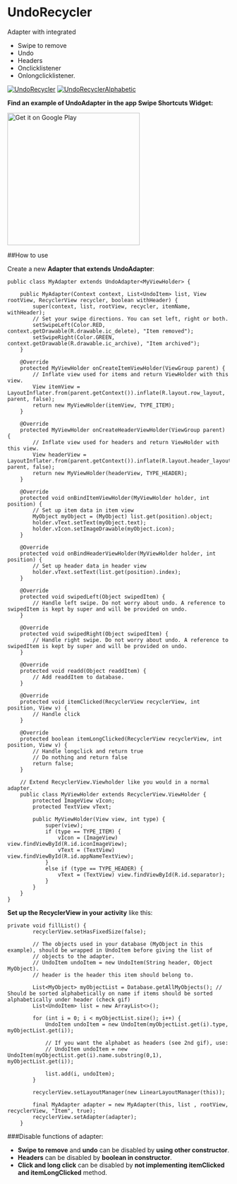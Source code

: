 # UndoRecycler
Adapter with integrated 
- Swipe to remove
- Undo
- Headers
- Onclicklistener
- Onlongclicklistener.


[![UndoRecycler](http://i.imgur.com/R0zn49u.gif)](http://imgur.com/R0zn49u) [![UndoRecyclerAlphabetic](http://i.imgur.com/0hifpra.gif)](http://imgur.com/0hifpra)

**Find an example of UndoAdapter in the app Swipe Shortcuts Widget:**

<a href="https://play.google.com/store/apps/details?id=com.cuttingedge.swipeshortcuts"><img alt="Get it on Google Play" src="https://play.google.com/intl/en_us/badges/images/apps/en-play-badge-border.png" width="300" /></a>

##How to use

Create a new **Adapter that extends UndoAdapter**:

```
public class MyAdapter extends UndoAdapter<MyViewHolder> {

    public MyAdapter(Context context, List<UndoItem> list, View rootView, RecyclerView recycler, boolean withHeader) {
        super(context, list, rootView, recycler, itemName, withHeader);
        // Set your swipe directions. You can set left, right or both.
        setSwipeLeft(Color.RED, context.getDrawable(R.drawable.ic_delete), "Item removed");
        setSwipeRight(Color.GREEN, context.getDrawable(R.drawable.ic_archive), "Item archived");
    }

    @Override
    protected MyViewHolder onCreateItemViewHolder(ViewGroup parent) {
        // Inflate view used for items and return ViewHolder with this view.
        View itemView = LayoutInflater.from(parent.getContext()).inflate(R.layout.row_layout, parent, false);
        return new MyViewHolder(itemView, TYPE_ITEM);
    }

    @Override
    protected MyViewHolder onCreateHeaderViewHolder(ViewGroup parent) {
        // Inflate view used for headers and return ViewHolder with this view.
        View headerView = LayoutInflater.from(parent.getContext()).inflate(R.layout.header_layout, parent, false);
        return new MyViewHolder(headerView, TYPE_HEADER);
    }

    @Override
    protected void onBindItemViewHolder(MyViewHolder holder, int position) {
        // Set up item data in item view
        MyObject myObject = (MyObject) list.get(position).object;
        holder.vText.setText(myObject.text);
        holder.vIcon.setImageDrawable(myObject.icon);
    }

    @Override
    protected void onBindHeaderViewHolder(MyViewHolder holder, int position) {
        // Set up header data in header view
        holder.vText.setText(list.get(position).index);
    }

    @Override
    protected void swipedLeft(Object swipedItem) {
        // Handle left swipe. Do not worry about undo. A reference to swipedItem is kept by super and will be provided on undo.
    }
    
    @Override
    protected void swipedRight(Object swipedItem) {
        // Handle right swipe. Do not worry about undo. A reference to swipedItem is kept by super and will be provided on undo.
    }

    @Override
    protected void readd(Object readdItem) {
        // Add readdItem to database.
    }

    @Override
    protected void itemClicked(RecyclerView recyclerView, int position, View v) {
        // Handle click
    }

    @Override
    protected boolean itemLongClicked(RecyclerView recyclerView, int position, View v) {
        // Handle longclick and return true
        // Do nothing and return false
        return false;
    }

    // Extend RecyclerView.Viewholder like you would in a normal adapter.
    public class MyViewHolder extends RecyclerView.ViewHolder {
        protected ImageView vIcon;
        protected TextView vText;

        public MyViewHolder(View view, int type) {
            super(view);
            if (type == TYPE_ITEM) {
                vIcon = (ImageView) view.findViewById(R.id.iconImageView);
                vText = (TextView) view.findViewById(R.id.appNameTextView);
            }
            else if (type == TYPE_HEADER) {
                vText = (TextView) view.findViewById(R.id.separator);
            }
        }
    }
}
```

**Set up the RecyclerView in your activity** like this:

```
private void fillList() {
        recyclerView.setHasFixedSize(false);

        // The objects used in your database (MyObject in this example), should be wrapped in UndoItem before giving the list of 
        // objects to the adapter.
        // UndoItem undoItem = new UndoItem(String header, Object MyObject).
        // header is the header this item should belong to.
        
        List<MyObject> myObjectList = Database.getAllMyObjects(); // Should be sorted alphabetically on name if items should be sorted alphabetically under header (check gif)
        List<UndoItem> list = new ArrayList<>();
        
        for (int i = 0; i < myObjectList.size(); i++) {
            UndoItem undoItem = new UndoItem(myObjectList.get(i).type, myObjectList.get(i));
            
            // If you want the alphabet as headers (see 2nd gif), use:
            // UndoItem undoItem = new UndoItem(myObjectList.get(i).name.substring(0,1), myObjectList.get(i));
            
            list.add(i, undoItem);
        }

        recyclerView.setLayoutManager(new LinearLayoutManager(this));

        final MyAdapter adapter = new MyAdapter(this, list , rootView, recyclerView, "Item", true);
        recyclerView.setAdapter(adapter);
    } 
```

###Disable functions of adapter:

- **Swipe to remove** and **undo** can be disabled by **using other constructor**.
- **Headers** can be disabled by **boolean in constructor**.
- **Click and long click** can be disabled by **not implementing itemClicked and itemLongClicked** method.

